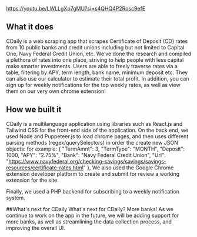https://youtu.be/LWLLgXp7gMU?si=s4QHQ4P2Rosc9efE

## What it does
CDaily is a web scraping app that scrapes Certificate of Deposit (CD) rates from 10 public banks and credit unions including but not limited to Capital One, Navy Federal Credit Union, etc. We’ve done the research and compiled a plethora of rates into one place, striving to help people with less capital make smarter investments. Users are able to freely traverse rates via a table, filtering by APY, term length, bank name, minimum deposit etc. They can also use our calculator to estimate their total profit. In addition, you can sign up for weekly notifications for the top weekly rates, as well as view them on our very own chrome extension!

## How we built it
CDaily is a multilanguage application using libraries such as React.js and Tailwind CSS for the front-end side of the application. On the back end, we used Node and Puppeteer.js to load chrome pages, and then uses different parsing methods (regex/querySelectors) in order the create new JSON objects: for example: { "TermAmnt": 3, "TermType": "MONTH", "Deposit": 1000, "APY": "2.75%", "Bank": "Navy Federal Credit Union", "Url": "https://www.navyfederal.org/checking-savings/savings/savings-resources/certificate-rates.html" }, We also used the Google Chrome extension developer platform to create and submit for review a working extension for the site.

Finally, we used a PHP backend for subscribing to a weekly notification system.

##What's next for CDaily
What's next for CDaily? More banks! As we continue to work on the app in the future, we will be adding support for more banks, as well as streamlining the data collection process, and improving the overall UI.
